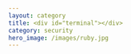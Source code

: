 ```yaml
---
layout: category
title: <div id="terminal"></div>
category: security
hero_image: /images/ruby.jpg
---
```


